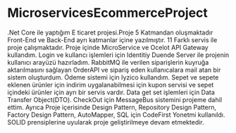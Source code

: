 # MicroservicesEcommerceProject
.Net Core ile yaptığım E ticaret projesi.Proje 5 Katmandan oluşmaktadır Front-End ve Back-End ayrı katmanlar içine yazılmıştır. 11 Farklı servis ile proje çalışmaktadır. Proje içinde MicroService ve Ocelot API Gateway kullandım. Login ve kullancı işlemleri için Identitiy Duende Server ile projenin kullanıcı arayüzü hazırladım. RabbitMQ ile verilen siparişlerin kuyruğa aktarılmasını sağlayan OrderAPI ve sipariş eden kullanıcalara mail atan bir sistem oluşturdum. Ödeme sistemi için Iyzico kullandım. Sepet ve sepete eklenen ürünler için indirim uygalanabilmesi için kupon servisi ve sepet içindeki ürünler için ayrı bir servis vardır. Data get set işlemleri için Data Transfer Object(DTO). CheckOut için MessageBus sistemini projeme dahil ettim. Ayrıca Proje içerisinde Design Pattern, Repository Design Pattern, Factory Design Pattern, AutoMapper, SQL için CodeFirst Yonetmi kullanıldı. SOLID prensiplerine uyularak proje geliştirilmeye devam etmektedir.
